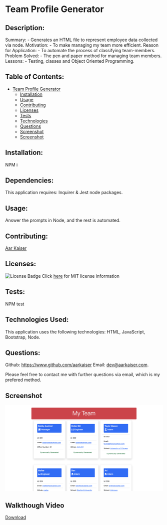 
# Team Profile Generator
          
## Description:

Summary: - Generates an HTML file to represent employee data collected via node.
Motivation: - To make managing my team more efficient.
Reason for Application: - To automate the process of classifying team-members.
Problem Solved: - The pen and paper method for managing team members.
Lessons: - Testing, classes and Object Oriented Programming.

## Table of Contents:

- [Team Profile Generator](#team-profile-generator)
    - [Installation](#installation)
    - [Usage](#usage)
    -  [Contributing](#contributing)
    - [Licenses](#licenses)
    - [Tests](#tests)
    - [Technologies](#technologies)
    - [Questions](#questions)
    - [Screenshot](#screenshot)
    - [Screenshot](#walkthrough-video)

## Installation: 

NPM i

## Dependencies:

This application requires: Inquirer & Jest node packages.

## Usage: 

Answer the prompts in Node, and the rest is automated.

## Contributing:

[Aar Kaiser](https://www.github.com/aarkaiser)


## Licenses:

![License Badge](https://img.shields.io/badge/mit-license-blue)
Click [here](https://choosealicense.com/licenses/mit) for MIT license information


## Tests:

NPM test

## Technologies Used: 

This application uses the following technologies: HTML, JavaScript, Bootstrap, Node.

## Questions:

Github: https://www.github.com/aarkaiser
Email: dev@aarkaiser.com.

Please feel free to contact me with further questions via email, which is my prefered method.

## Screenshot
![Screenshot](https://raw.githubusercontent.com/AarKaiser/team_profile_generator/main/assets/images/screenshot.png)

## Walkthough Video
    
[Download](https://github.com/AarKaiser/team_profile_generator/blob/main/assets/video/walkthrough.mp4?raw=true)

